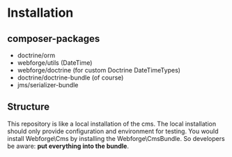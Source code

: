 # Installation

## composer-packages

 - doctrine/orm
 - webforge/utils (DateTime)
 - webforge/doctrine (for custom Doctrine DateTimeTypes)
 - doctrine/doctrine-bundle (of course)
 - jms/serializer-bundle

## Structure

This repository is like a local installation of the cms. The local installation should only provide configuration and environment for testing. You would install Webforge\Cms by installing the Webforge\CmsBundle. So developers be aware: **put everything into the bundle**.